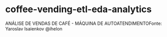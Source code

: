 # coffee-vending-etl-eda-analytics
ANÁLISE DE VENDAS DE CAFÉ - MÁQUINA DE AUTOATENDIMENTOFonte: Yaroslav Isaienkov @ihelon
